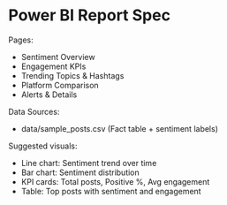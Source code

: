 # Power BI Report Spec

Pages:
- Sentiment Overview
- Engagement KPIs
- Trending Topics & Hashtags
- Platform Comparison
- Alerts & Details

Data Sources:
- data/sample_posts.csv (Fact table + sentiment labels)

Suggested visuals:
- Line chart: Sentiment trend over time
- Bar chart: Sentiment distribution
- KPI cards: Total posts, Positive %, Avg engagement
- Table: Top posts with sentiment and engagement
